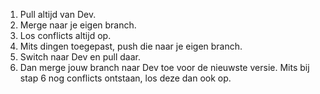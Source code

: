 1. Pull altijd van Dev.
2. Merge naar je eigen branch.
3. Los conflicts altijd op.
4. Mits dingen toegepast, push die naar je eigen branch.
5. Switch naar Dev en pull daar.
6. Dan merge jouw branch naar Dev toe voor de nieuwste versie.
Mits bij stap 6 nog conflicts ontstaan, los deze dan ook op.
